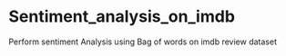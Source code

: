 # Sentiment_analysis_on_imdb


Perform sentiment Analysis using Bag of words on imdb review dataset
